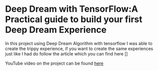 # Deep Dream with TensorFlow:A Practical guide to build your first Deep Dream Experience

In this project using Deep Dream Algorithm with tensorflow I was able to create the trippy experience, if you want to create the same experiences just like I had do follow the article which you can find here [] 

YouTube video on the project can be found [here](https://youtu.be/0W6vhLB-Ko4)
